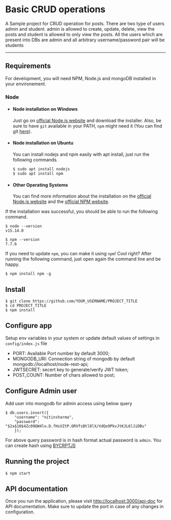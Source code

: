 # Basic CRUD operations

A Sample project for CRUD operation for posts. There are two type of users admin and student. admin is allowed to create, update, delete, view the posts and student is allowed to only view the posts. 
All the users which are present into DBs are admin and all arbitrary username/password pair will be students

---
## Requirements

For development, you will need NPM, Node.js and mongoDB installed in your environement.

### Node
- #### Node installation on Windows

  Just go on [official Node.js website](https://nodejs.org/) and download the installer.
Also, be sure to have `git` available in your PATH, `npm` might need it (You can find git [here](https://git-scm.com/)).

- #### Node installation on Ubuntu

  You can install nodejs and npm easily with apt install, just run the following commands.

      $ sudo apt install nodejs
      $ sudo apt install npm

- #### Other Operating Systems
  You can find more information about the installation on the [official Node.js website](https://nodejs.org/) and the [official NPM website](https://npmjs.org/).

If the installation was successful, you should be able to run the following command.

    $ node --version
    v15.14.0

    $ npm --version
    7.7.6

If you need to update `npm`, you can make it using `npm`! Cool right? After running the following command, just open again the command line and be happy.

    $ npm install npm -g

## Install

    $ git clone https://github.com/YOUR_USERNAME/PROJECT_TITLE
    $ cd PROJECT_TITLE
    $ npm install

## Configure app

Setup env variables in your system or update default values of settings in `config/index.js` file

- PORT: Available Port number by default 3000;
- MONGODB_URI: Connection string of mongodb by default mongodb://localhost/node-rest-api;
- JWTSECRET: secert key to generate/verify JWT token;
- POST_COUNT: Number of chars allowed to post;


## Configure Admin user

Add user into mongodb for admin access using below query

    $ db.users.insert({
        "username": "nitinsharma",
        "password": "$2a$10$4Zc09QW4lo.D.fHsVZtP.ORVfsBtl8lX/VdQo9PkvJtKJL6lJiDBu" 
        });

For above query password is in hash format actual password is `admin`. You can create hash using [BYCRPTJS](https://npm.runkit.com/bcryptjs) 


## Running the project

    $ npm start

## API documentation
  Once you run the application, please visit [http://localhost:3000/api-doc](http://localhost:3000/api-doc) for API documentation. Make sure to update the port in case of any changes in configuration.
